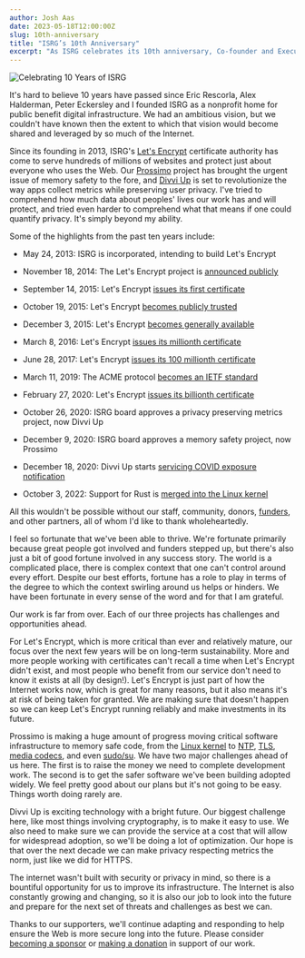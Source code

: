 ```yaml
---
author: Josh Aas
date: 2023-05-18T12:00:00Z
slug: 10th-anniversary
title: "ISRG’s 10th Anniversary"
excerpt: "As ISRG celebrates its 10th anniversary, Co-founder and Executive Director Josh Aas reflects on the accomplishments of the nonprofit and looks ahead to its continued impact in the years to come."
---
```


<div class="card border-0 pic-quote-right">
    <img alt="Celebrating 10 Years of ISRG" class="mx-auto img-fluid" src="/images/tenth-anniversary/ISRG_10th_anniversary_-_short.gif" />
</div>

It's hard to believe 10 years have passed since Eric Rescorla, Alex Halderman, Peter Eckersley and I founded ISRG as a nonprofit home for public benefit digital infrastructure. We had an ambitious vision, but we couldn't have known then the extent to which that vision would become shared and leveraged by so much of the Internet.

Since its founding in 2013, ISRG's [Let's Encrypt](https://letsencrypt.org/) certificate authority has come to serve hundreds of millions of websites and protect just about everyone who uses the Web. Our [Prossimo](https://www.memorysafety.org/) project has brought the urgent issue of memory safety to the fore, and [Divvi Up](https://divviup.org/) is set to revolutionize the way apps collect metrics while preserving user privacy. I've tried to comprehend how much data about peoples' lives our work has and will protect, and tried even harder to comprehend what that means if one could quantify privacy. It's simply beyond my ability.

Some of the highlights from the past ten years include:

- May 24, 2013: ISRG is incorporated, intending to build Let's Encrypt

- November 18, 2014: The Let's Encrypt project is [announced publicly](https://letsencrypt.org/2014/11/18/announcing-lets-encrypt.html)

- September 14, 2015: Let's Encrypt [issues its first certificate](https://letsencrypt.org/2015/09/14/our-first-cert.html)

- October 19, 2015: Let's Encrypt [becomes publicly trusted](https://letsencrypt.org/2015/10/19/lets-encrypt-is-trusted.html)

- December 3, 2015: Let's Encrypt [becomes generally available](https://letsencrypt.org/2015/12/03/entering-public-beta.html)

- March 8, 2016: Let's Encrypt [issues its millionth certificate](https://letsencrypt.org/2016/03/08/our-millionth-cert.html)

- June 28, 2017: Let's Encrypt [issues its 100 millionth certificate](https://letsencrypt.org/2017/06/28/hundred-million-certs.html)

- March 11, 2019: The ACME protocol [becomes an IETF standard](https://letsencrypt.org/2019/03/11/acme-protocol-ietf-standard.html)

- February 27, 2020: Let's Encrypt [issues its billionth certificate](https://letsencrypt.org/2020/02/27/one-billion-certs.html)

- October 26, 2020: ISRG board approves a privacy preserving metrics project, now Divvi Up

- December 9, 2020: ISRG board approves a memory safety project, now Prossimo

- December 18, 2020: Divvi Up starts [servicing COVID exposure notification](https://divviup.org/blog/prio-services-for-covid-en/)

- October 3, 2022: Support for Rust is [merged into the Linux kernel](https://www.memorysafety.org/blog/rust-in-linux-just-the-beginning/)

All this wouldn't be possible without our staff, community, donors, [funders](https://www.abetterinternet.org/sponsors/), and other partners, all of whom I'd like to thank wholeheartedly.

I feel so fortunate that we've been able to thrive. We're fortunate primarily because great people got involved and funders stepped up, but there's also just a bit of good fortune involved in any success story. The world is a complicated place, there is complex context that one can't control around every effort. Despite our best efforts, fortune has a role to play in terms of the degree to which the context swirling around us helps or hinders. We have been fortunate in every sense of the word and for that I am grateful.

Our work is far from over. Each of our three projects has challenges and opportunities ahead.

For Let's Encrypt, which is more critical than ever and relatively mature, our focus over the next few years will be on long-term sustainability. More and more people working with certificates can't recall a time when Let's Encrypt didn't exist, and most people who benefit from our service don't need to know it exists at all (by design!). Let's Encrypt is just part of how the Internet works now, which is great for many reasons, but it also means it's at risk of being taken for granted. We are making sure that doesn't happen so we can keep Let's Encrypt running reliably and make investments in its future.

Prossimo is making a huge amount of progress moving critical software infrastructure to memory safe code, from the [Linux kernel](https://www.memorysafety.org/initiative/linux-kernel/) to [NTP](https://www.memorysafety.org/initiative/ntp/), [TLS](https://www.memorysafety.org/initiative/rustls), [media codecs](https://www.memorysafety.org/initiative/av1/), and even [sudo/su](https://www.memorysafety.org/initiative/sudo-su/). We have two major challenges ahead of us here. The first is to raise the money we need to complete development work. The second is to get the safer software we've been building adopted widely. We feel pretty good about our plans but it's not going to be easy. Things worth doing rarely are.

Divvi Up is exciting technology with a bright future. Our biggest challenge here, like most things involving cryptography, is to make it easy to use. We also need to make sure we can provide the service at a cost that will allow for widespread adoption, so we'll be doing a lot of optimization. Our hope is that over the next decade we can make privacy respecting metrics the norm, just like we did for HTTPS.

The internet wasn't built with security or privacy in mind, so there is a bountiful opportunity for us to improve its infrastructure. The Internet is also constantly growing and changing, so it is also our job to look into the future and prepare for the next set of threats and challenges as best we can.

Thanks to our supporters, we'll continue adapting and responding to help ensure the Web is more secure long into the future. Please consider [becoming a sponsor](https://www.abetterinternet.org/sponsor/) or [making a donation](https://www.abetterinternet.org/donate/) in support of our work.
